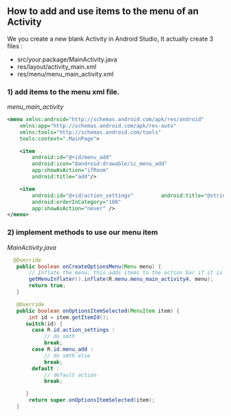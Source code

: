 ## How to add and use items to the menu of an Activity

We you create a new blank Activity in Android Studio, It actually create 3 files :
- src/your.package/MainActivity.java
- res/layout/activity_main.xml
- res/menu/menu_main_activity.xml

### 1) add items to the menu xml file.

*menu_main_activity*
```xml
<menu xmlns:android="http://schemas.android.com/apk/res/android"
    xmlns:app="http://schemas.android.com/apk/res-auto"
    xmlns:tools="http://schemas.android.com/tools"
    tools:context=".MainPage">

    <item
        android:id="@+id/menu_add"
        android:icon="@android:drawable/ic_menu_add"
        app:showAsAction="ifRoom"
        android:title="add"/>

    <item
        android:id="@+id/action_settings"         android:title="@string/action_settings"
        android:orderInCategory="100"
        app:showAsAction="never" />
</menu>
```

### 2) implement methods to use our menu item

*MainActivity.java*
```java
  @Override
   public boolean onCreateOptionsMenu(Menu menu) {
       // Inflate the menu; this adds items to the action bar if it is present.
       getMenuInflater().inflate(R.menu.menu_main_activity4, menu);
       return true;
   }

   @Override
   public boolean onOptionsItemSelected(MenuItem item) {
       int id = item.getItemId();
      switch(id) {
        case R.id.action_settings :
            // do smth
            break;
        case R.id.menu_add :
            // do smth else
            break;
        default :
            // default action
            break;

      }
       return super.onOptionsItemSelected(item);
   }
```
